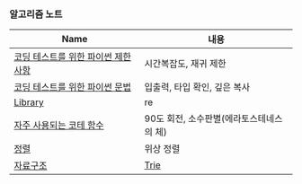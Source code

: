 ### 알고리즘 노트

|      Name    |               내용                |
| ------------ | -------------------------------- |
| [코딩 테스트를 위한 파이썬 제한사항](https://github.com/songhee-lee/2023-python-coding-test/blob/main/%EC%95%8C%EA%B3%A0%EB%A6%AC%EC%A6%98%20%EB%85%B8%ED%8A%B8/%EC%BD%94%EB%94%A9%20%ED%85%8C%EC%8A%A4%ED%8A%B8%EB%A5%BC%20%EC%9C%84%ED%95%9C%20%ED%8C%8C%EC%9D%B4%EC%8D%AC%20%EC%A0%9C%ED%95%9C%EC%82%AC%ED%95%AD.md)| 시간복잡도, 재귀 제한 |
| [코딩 테스트를 위한 파이썬 문법](https://github.com/songhee-lee/2023-python-coding-test/blob/main/%EC%95%8C%EA%B3%A0%EB%A6%AC%EC%A6%98%20%EB%85%B8%ED%8A%B8/%EC%BD%94%EB%94%A9%20%ED%85%8C%EC%8A%A4%ED%8A%B8%EB%A5%BC%20%EC%9C%84%ED%95%9C%20%ED%8C%8C%EC%9D%B4%EC%8D%AC%20%EB%AC%B8%EB%B2%95.md) | 입출력, 타입 확인, 깊은 복사 |
| [Library](https://github.com/songhee-lee/2023-python-coding-test/blob/main/%EC%95%8C%EA%B3%A0%EB%A6%AC%EC%A6%98%20%EB%85%B8%ED%8A%B8/Library.md)  | re |
| [자주 사용되는 코테 함수](https://github.com/songhee-lee/2023-python-coding-test/blob/main/%EC%95%8C%EA%B3%A0%EB%A6%AC%EC%A6%98%20%EB%85%B8%ED%8A%B8/%EC%9E%90%EC%A3%BC%20%EC%82%AC%EC%9A%A9%EB%90%98%EB%8A%94%20%EC%BD%94%ED%85%8C%20%ED%95%A8%EC%88%98.md) | 90도 회전, 소수판별(에라토스테네스의 체) |
| [정렬](정렬.md) | 위상 정렬 |
| [자료구조](./자료구조) | [Trie](https://github.com/songhee-lee/2023-python-coding-test/blob/main/%EC%95%8C%EA%B3%A0%EB%A6%AC%EC%A6%98%20%EB%85%B8%ED%8A%B8/%EC%9E%90%EB%A3%8C%EA%B5%AC%EC%A1%B0/%5B%EC%9E%90%EB%A3%8C%EA%B5%AC%EC%A1%B0%5D%20Trie(%ED%8A%B8%EB%9D%BC%EC%9D%B4).md)  |
